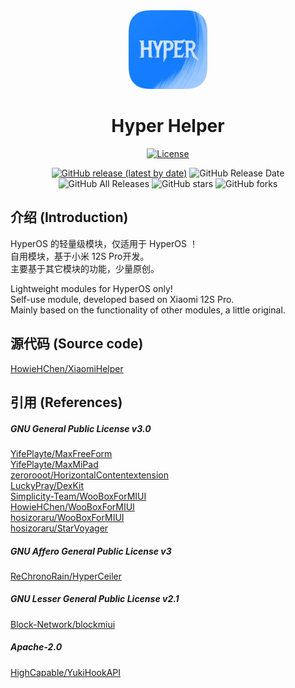<div align="center">

<img src="img/app_icon.png" width="25%" alt="app icon"/>

# Hyper Helper

[![License](https://img.shields.io/github/license/HowieHChen/XiaomiHelper.svg?label=License)](https://github.com/HowieHChen/XiaomiHelper/blob/master/LICENSE)

[![GitHub release (latest by date)](https://img.shields.io/github/v/release/Xposed-Modules-Repo/dev.lackluster.mihelper)](https://github.com/Xposed-Modules-Repo/dev.lackluster.mihelper/releases)
![GitHub Release Date](https://img.shields.io/github/release-date/Xposed-Modules-Repo/dev.lackluster.mihelper)
![GitHub All Releases](https://img.shields.io/github/downloads/Xposed-Modules-Repo/dev.lackluster.mihelper/total)
![GitHub stars](https://img.shields.io/github/stars/HowieHChen/XiaomiHelper)
![GitHub forks](https://img.shields.io/github/forks/HowieHChen/XiaomiHelper)

</div>

## 介绍 (Introduction)

HyperOS 的轻量级模块，仅适用于 HyperOS ！     
自用模块，基于小米 12S Pro开发。     
主要基于其它模块的功能，少量原创。

Lightweight modules for HyperOS only!     
Self-use module, developed based on Xiaomi 12S Pro.      
Mainly based on the functionality of other modules, a little original.

## 源代码 (Source code)

[HowieHChen/XiaomiHelper](https://github.com/HowieHChen/XiaomiHelper)

## 引用 (References)

##### GNU General Public License v3.0

[YifePlayte/MaxFreeForm](https://github.com/YifePlayte/MaxFreeForm)  
[YifePlayte/MaxMiPad](https://github.com/YifePlayte/MaxMiPad)  
[zerorooot/HorizontalContentextension](https://github.com/zerorooot/HorizontalContentextension)  
[LuckyPray/DexKit](https://github.com/LuckyPray/DexKit)  
[Simplicity-Team/WooBoxForMIUI](https://github.com/Simplicity-Team/WooBoxForMIUI)  
[HowieHChen/WooBoxForMIUI](https://github.com/HowieHChen/WooBoxForMIUI)  
[hosizoraru/WooBoxForMIUI](https://github.com/hosizoraru/WooBoxForMIUI)  
[hosizoraru/StarVoyager](https://github.com/hosizoraru/StarVoyager)  

##### GNU Affero General Public License v3

[ReChronoRain/HyperCeiler](https://github.com/ReChronoRain/HyperCeiler)

##### GNU Lesser General Public License v2.1

[Block-Network/blockmiui](https://github.com/Block-Network/blockmiui)  

##### Apache-2.0  

[HighCapable/YukiHookAPI](https://github.com/HighCapable/YukiHookAPI)